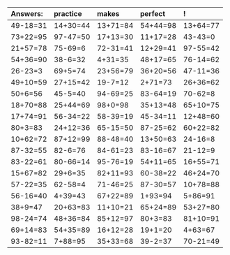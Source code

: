 | Answers: | practice | makes | perfect | ! |
| :--- | :--- | :--- | :--- | :--- |
| 49-18=31 | 14+30=44 | 13+71=84 | 54+44=98 | 13+64=77 | 
| 73+22=95 | 97-47=50 | 17+13=30 | 11+17=28 | 43-43=0 | 
| 21+57=78 | 75-69=6 | 72-31=41 | 12+29=41 | 97-55=42 | 
| 54+36=90 | 38-6=32 | 4+31=35 | 48+17=65 | 76-14=62 | 
| 26-23=3 | 69+5=74 | 23+56=79 | 36+20=56 | 47-11=36 | 
| 49+10=59 | 27+15=42 | 19-7=12 | 2+71=73 | 26+36=62 | 
| 50+6=56 | 45-5=40 | 94-69=25 | 83-64=19 | 70-62=8 | 
| 18+70=88 | 25+44=69 | 98+0=98 | 35+13=48 | 65+10=75 | 
| 17+74=91 | 56-34=22 | 58-39=19 | 45-34=11 | 12+48=60 | 
| 80+3=83 | 24+12=36 | 65-15=50 | 87-25=62 | 60+22=82 | 
| 10+62=72 | 87+12=99 | 88-48=40 | 13+50=63 | 24-16=8 | 
| 87-32=55 | 82-6=76 | 84-61=23 | 83-16=67 | 21-12=9 | 
| 83-22=61 | 80-66=14 | 95-76=19 | 54+11=65 | 16+55=71 | 
| 15+67=82 | 29+6=35 | 82+11=93 | 60-38=22 | 46+24=70 | 
| 57-22=35 | 62-58=4 | 71-46=25 | 87-30=57 | 10+78=88 | 
| 56-16=40 | 4+39=43 | 67+22=89 | 1+93=94 | 5+86=91 | 
| 38+9=47 | 20+63=83 | 11+10=21 | 65+24=89 | 53+27=80 | 
| 98-24=74 | 48+36=84 | 85+12=97 | 80+3=83 | 81+10=91 | 
| 69+14=83 | 54+35=89 | 16+12=28 | 19+1=20 | 4+63=67 | 
| 93-82=11 | 7+88=95 | 35+33=68 | 39-2=37 | 70-21=49 | 
